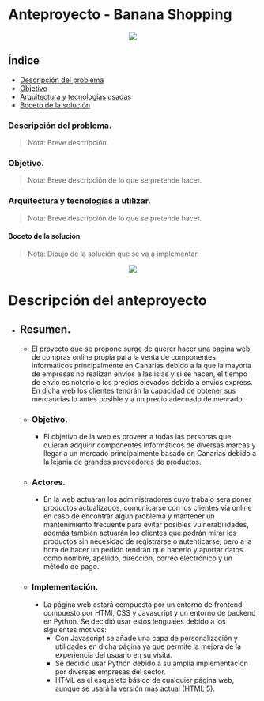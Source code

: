 <div align="justify">

# Anteproyecto - Banana Shopping

<div align="center">
<img src="../img/imagen-descriptiva-si-existe.png" />
</div>

## Índice

+ [Descripción del problema](#id1)
+ [Objetivo](#id2)
+ [Arquitectura y tecnologías usadas](#id3)
+ [Boceto de la solución](#id4)

### Descripción del problema. <a name=id1></a>

>Nota: Breve descripción.

### Objetivo. <a name=id2></a>

>Nota: Breve descripción de lo que se pretende hacer.


### Arquitectura y tecnologías a utilizar. <a name=id3></a>

>Nota: Breve descripción de lo que se pretende hacer.

#### Boceto de la solución <a name=id4></a>

>Nota: Dibujo de la solución que se va a implementar.

<div align="center">
<img src="../img/imagen-boceto.png" />
</div>

</div>

# Descripción del anteproyecto 

  + ## Resumen.
    + El proyecto que se propone surge de querer hacer una pagina web de compras online propia para la venta de componentes informáticos principalmente en Canarias debido a la que la mayoría de empresas no realizan envios a las islas y si se hacen, el tiempo de envio es notorio o los precios elevados debido a envios express. En dicha web los clientes tendrán la capacidad de obtener sus mercancias lo antes posible y a un precio adecuado de mercado.

    + ### Objetivo.
      + El objetivo de la web es proveer a todas las personas que quieran adquirir componentes informáticos de diversas marcas y llegar a un mercado principalmente basado en Canarias debido a la lejania de grandes proveedores de productos.

    + ### Actores.
      + En la web actuaran los administradores cuyo trabajo sera poner productos actualizados, comunicarse con los clientes vía online en caso de encontrar algun problema y mantener un mantenimiento frecuente para evitar posibles vulnerabilidades, además también actuarán los clientes que podrán mirar los productos sin necesidad de registrarse o autenticarse, pero a la hora de hacer un pedido tendrán que hacerlo y aportar datos como nombre, apellido, dirección, correo electrónico y un método de pago.

    + ### Implementación.
      + La página web estará compuesta por un entorno de frontend compuesto por HTMl, CSS y Javascript y un entorno de backend en Python. Se decidió usar estos lenguajes debido a los siguientes motivos:
        + Con Javascript se añade una capa de personalización y utilidades en dicha página ya que permite la mejora de la experiencia del usuario en su visita.
        + Se decidió usar Python debido a su amplia implementación por diversas empresas del sector.
        + HTML es el esqueleto básico de cualquier página web, aunque se usará la versión más actual (HTML 5).